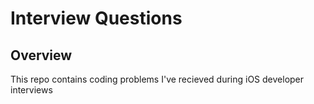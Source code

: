# Interview Questions

## Overview
This repo contains coding problems I've recieved during iOS developer interviews
